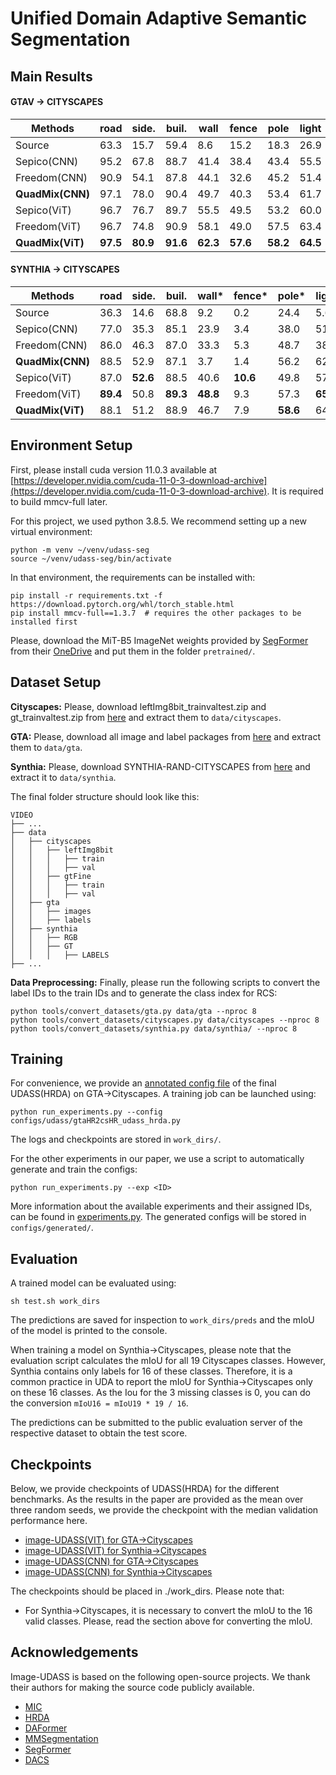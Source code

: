 # Unified Domain Adaptive Semantic Segmentation


## Main Results

#### GTAV → CITYSCAPES

| Methods                | road      | side.     | buil.     | wall      | fence     | pole      | light     | sign      | vege.     | terr.     | sky       | per.      | rider     | car       | truck     | bus       | train     | moto.     | bike      | mIoU      |
| ---------------------- | --------- | --------- | --------- | --------- | --------- | --------- | --------- | --------- | --------- | --------- | --------- | --------- | --------- | --------- | --------- | --------- | --------- | --------- | --------- | --------- |
| Source                 | 63.3      | 15.7      | 59.4      | 8.6       | 15.2      | 18.3      | 26.9      | 15.0      | 80.5      | 15.3      | 73.0      | 51.0      | 17.7      | 59.7      | 28.2      | 33.1      | 3.5       | 23.2      | 16.7      | 32.938.3  |
| Sepico(CNN)            | 95.2      | 67.8      | 88.7      | 41.4      | 38.4      | 43.4      | 55.5      | 63.2      | 88.6      | 46.4      | 88.3      | 73.1      | 49.0      | 91.4      | 63.2      | 60.4      | 0.0       | 45.2      | 60.0      | 61.0      |
| Freedom(CNN)           | 90.9      | 54.1      | 87.8      | 44.1      | 32.6      | 45.2      | 51.4      | 57.1      | 88.6      | 42.6      | 89.5      | 68.8      | 40.0      | 89.7      | 58.4      | 62.6      | 55.3      | 47.7      | 40.0      | 61.3      |
| **QuadMix(CNN)** | 97.1      | 78.0      | 90.4      | 49.7      | 40.3      | 53.4      | 61.7      | 70.9      | 90.7      | 49.7      | 92.9      | 77.9      | 53.9      | 93.5      | 72.4      | 65.9      | 0.7       | 60.5      | 68.5      | 66.8      |
| Sepico(ViT)            | 96.7      | 76.7      | 89.7      | 55.5      | 49.5      | 53.2      | 60.0      | 64.5      | 90.2      | 50.3      | 90.8      | 74.5      | 44.2      | 93.3      | 77.0      | 79.5      | 63.6      | 61.0      | 65.3      | 70.3      |
| Freedom(ViT)           | 96.7      | 74.8      | 90.9      | 58.1      | 49.0      | 57.5      | 63.4      | **71.4** | 91.6      | 52.1      | **94.4** | 78.4      | 53.1      | 94.1      | 83.9      | 85.2      | 72.5      | 62.8      | **68.9** | 73.6      |
| **QuadMix(ViT)** | **97.5** | **80.9** | **91.6** | **62.3** | **57.6** | **58.2** | **64.5** | 71.2      | **91.7** | **52.3** | 94.3      | **80.0** | **55.9** | **94.6** | **86.3** | **90.5** | **82.3** | **65.1** | 68.1      | **76.1** |

#### SYNTHIA → CITYSCAPES

| Methods                | road      | side.     | buil.     | wall*     | fence*    | pole*     | light     | sign      | vege.     | sky       | per.      | rider     | car       | bus       | motor     | bike      | mIoU(16)  | mIoU(13)  |
| ---------------------- | --------- | --------- | --------- | --------- | --------- | --------- | --------- | --------- | --------- | --------- | --------- | --------- | --------- | --------- | --------- | --------- | --------- | --------- |
| Source                 | 36.3      | 14.6      | 68.8      | 9.2       | 0.2       | 24.4      | 5.6       | 9.7       | 69.0      | 79.4      | 52.5      | 11.3      | 49.8      | 9.5       | 11.0      | 20.7      | 33.7      | 29.5      |
| Sepico(CNN)            | 77.0      | 35.3      | 85.1      | 23.9      | 3.4       | 38.0      | 51.0      | 55.1      | 85.6      | 80.5      | 73.5      | 46.3      | 87.6      | 69.7      | 50.9      | 66.5      | 58.1      | 66.5      |
| Freedom(CNN)           | 86.0      | 46.3      | 87.0      | 33.3      | 5.3       | 48.7      | 38.1      | 46.8      | 87.1      | 59.1      | 71.2      | 38.1      | 87.1      | 54.6      | 51.3      | 59.9      | 59.1      | 66.0      |
| **QuadMix(CNN)** | 88.5      | 52.9      | 87.1      | 3.7       | 1.4       | 56.2      | 62.7      | 59.2      | 87.2      | 89.0      | 79.1      | 55.8      | 87.9      | 61.7      | 58.1      | 71.2      | 60.9      | 67.4      |
| Sepico(ViT)            | 87.0      | **52.6** | 88.5      | 40.6      | **10.6** | 49.8      | 57.0      | 55.4      | 56.8      | 86.2      | 75.4      | 52.7      | **92.4** | 78.9      | 53.0      | 62.6      | 64.3      | 71.4      |
| Freedom(ViT)           | **89.4** | 50.8      | **89.3** | **48.8** | 9.3       | 57.3      | **65.1** | 60.1      | **89.9** | 93.7      | 79.4      | 51.6      | 90.5      | 66.0      | 62.3      | **68.1** | 67.0      | 73.6      |
| **QuadMix(ViT)** | 88.1      | 51.2      | 88.9      | 46.7      | 7.9       | **58.6** | 64.7      | **63.7** | 88.1      | **93.9** | **81.3** | **56.6** | 90.3      | **66.9** | **66.8** | 66.0      | **67.5** | **74.3** |

## Environment Setup

First, please install cuda version 11.0.3 available at [https://developer.nvidia.com/cuda-11-0-3-download-archive](https://developer.nvidia.com/cuda-11-0-3-download-archive). It is required to build mmcv-full later.

For this project, we used python 3.8.5. We recommend setting up a new virtual
environment:

```shell
python -m venv ~/venv/udass-seg
source ~/venv/udass-seg/bin/activate
```

In that environment, the requirements can be installed with:

```shell
pip install -r requirements.txt -f https://download.pytorch.org/whl/torch_stable.html
pip install mmcv-full==1.3.7  # requires the other packages to be installed first
```

Please, download the MiT-B5 ImageNet weights provided by [SegFormer](https://github.com/NVlabs/SegFormer?tab=readme-ov-file#training)
from their [OneDrive](https://connecthkuhk-my.sharepoint.com/:f:/g/personal/xieenze_connect_hku_hk/EvOn3l1WyM5JpnMQFSEO5b8B7vrHw9kDaJGII-3N9KNhrg?e=cpydzZ) and put them in the folder `pretrained/`.

## Dataset Setup

**Cityscapes:** Please, download leftImg8bit_trainvaltest.zip and
gt_trainvaltest.zip from [here](https://www.cityscapes-dataset.com/downloads/)
and extract them to `data/cityscapes`.

**GTA:** Please, download all image and label packages from
[here](https://download.visinf.tu-darmstadt.de/data/from_games/) and extract
them to `data/gta`.

**Synthia:** Please, download SYNTHIA-RAND-CITYSCAPES from
[here](http://synthia-dataset.net/downloads/) and extract it to `data/synthia`.

The final folder structure should look like this:

```none
VIDEO
├── ...
├── data
│   ├── cityscapes
│   │   ├── leftImg8bit
│   │   │   ├── train
│   │   │   ├── val
│   │   ├── gtFine
│   │   │   ├── train
│   │   │   ├── val
│   ├── gta
│   │   ├── images
│   │   ├── labels
│   ├── synthia
│   │   ├── RGB
│   │   ├── GT
│   │   │   ├── LABELS
├── ...
```

**Data Preprocessing:** Finally, please run the following scripts to convert the label IDs to the
train IDs and to generate the class index for RCS:

```shell
python tools/convert_datasets/gta.py data/gta --nproc 8
python tools/convert_datasets/cityscapes.py data/cityscapes --nproc 8
python tools/convert_datasets/synthia.py data/synthia/ --nproc 8
```

## Training

For convenience, we provide an [annotated config file](configs/mic/gtaHR2csHR_mic_hrda.py)
of the final UDASS(HRDA) on GTA→Cityscapes. A training job can be launched using:

```shell
python run_experiments.py --config configs/udass/gtaHR2csHR_udass_hrda.py
```

The logs and checkpoints are stored in `work_dirs/`.

For the other experiments in our paper, we use a script to automatically
generate and train the configs:

```shell
python run_experiments.py --exp <ID>
```

More information about the available experiments and their assigned IDs, can be
found in [experiments.py](experiments.py). The generated configs will be stored
in `configs/generated/`.

## Evaluation

A trained model can be evaluated using:

```shell
sh test.sh work_dirs
```

The predictions are saved for inspection to
`work_dirs/preds`
and the mIoU of the model is printed to the console.

When training a model on Synthia→Cityscapes, please note that the
evaluation script calculates the mIoU for all 19 Cityscapes classes. However,
Synthia contains only labels for 16 of these classes. Therefore, it is a common
practice in UDA to report the mIoU for Synthia→Cityscapes only on these 16
classes. As the Iou for the 3 missing classes is 0, you can do the conversion
`mIoU16 = mIoU19 * 19 / 16`.

The predictions can be submitted to the public evaluation server of the
respective dataset to obtain the test score.

## Checkpoints

Below, we provide checkpoints of UDASS(HRDA) for the different benchmarks.
As the results in the paper are provided as the mean over three random
seeds, we provide the checkpoint with the median validation performance here.

* [image-UDASS(VIT) for GTA→Cityscapes](https://drive.google.com/file/d/1VYlG0f92Y8VAv712-i5f4GEIwTqbURqf/view?usp=sharing)
* [image-UDASS(VIT) for Synthia→Cityscapes](https://drive.google.com/file/d/1ll6BAqoexkNDOpLJ3eaJRIBgkysnMwsZ/view?usp=sharing)
* [image-UDASS(CNN) for GTA→Cityscapes](https://drive.google.com/file/d/1VYlG0f92Y8VAv712-i5f4GEIwTqbURqf/view?usp=sharing)
* [image-UDASS(CNN) for Synthia→Cityscapes](https://drive.google.com/file/d/15ryaQVPAcwuvx42N4ag-ilUyHizRpB5s/view?usp=sharing)

The checkpoints should be placed in ./work_dirs. Please note that:

* For Synthia→Cityscapes, it is necessary to convert the mIoU to the 16 valid classes. Please, read the
  section above for converting the mIoU.

## Acknowledgements

Image-UDASS is based on the following open-source projects. We thank their
authors for making the source code publicly available.

* [MIC](https://github.com/lhoyer/MIC/tree/master)
* [HRDA](https://github.com/lhoyer/HRDA)
* [DAFormer](https://github.com/lhoyer/DAFormer)
* [MMSegmentation](https://github.com/open-mmlab/mmsegmentation)
* [SegFormer](https://github.com/NVlabs/SegFormer)
* [DACS](https://github.com/vikolss/DACS)
